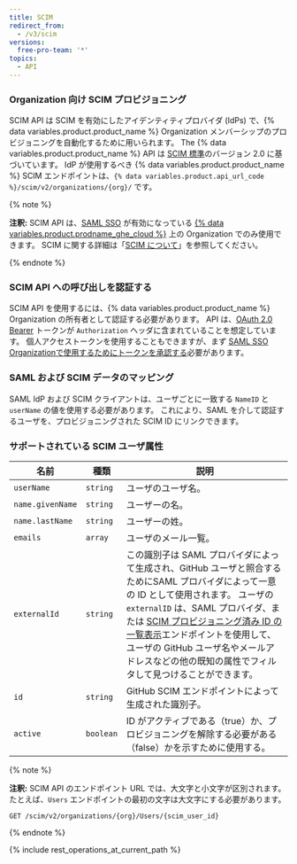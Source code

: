 ```yaml
---
title: SCIM
redirect_from:
  - /v3/scim
versions:
  free-pro-team: '*'
topics:
  - API
---
```


### Organization 向け SCIM プロビジョニング

SCIM API は SCIM を有効にしたアイデンティティプロバイダ (IdPs) で、{% data variables.product.product_name %} Organization メンバーシップのプロビジョニングを自動化するために用いられます。 The {% data variables.product.product_name %} API は [SCIM 標準](http://www.simplecloud.info/)のバージョン 2.0 に基づいています。 IdP が使用するべき {% data variables.product.product_name %} SCIM エンドポイントは、`{% data variables.product.api_url_code %}/scim/v2/organizations/{org}/` です。

{% note %}

**注釈:** SCIM API は、[SAML SSO](/rest/overview/other-authentication-methods#authenticating-for-saml-sso) が有効になっている [{% data variables.product.prodname_ghe_cloud %}](/github/setting-up-and-managing-billing-and-payments-on-github/about-billing-for-github-accounts) 上の Organization でのみ使用できます。 SCIM に関する詳細は「[SCIM について](/organizations/managing-saml-single-sign-on-for-your-organization/about-scim)」を参照してください。

{% endnote %}

### SCIM API への呼び出しを認証する

SCIM API を使用するには、{% data variables.product.product_name %} Organization の所有者として認証する必要があります。 API は、[OAuth 2.0 Bearer](/developers/apps/authenticating-with-github-apps) トークンが `Authorization` ヘッダに含まれていることを想定しています。 個人アクセストークンを使用することもできますが、まず [SAML SSO Organizationで使用するためにトークンを承認する](/github/authenticating-to-github/authorizing-a-personal-access-token-for-use-with-saml-single-sign-on)必要があります。

### SAML および SCIM データのマッピング

SAML IdP および SCIM クライアントは、ユーザごとに一致する `NameID` と `userName` の値を使用する必要があります。 これにより、SAML を介して認証するユーザを、プロビジョニングされた SCIM ID にリンクできます。

### サポートされている SCIM ユーザ属性

| 名前               | 種類        | 説明                                                                                                                                                                                                                                             |
| ---------------- | --------- | ---------------------------------------------------------------------------------------------------------------------------------------------------------------------------------------------------------------------------------------------- |
| `userName`       | `string`  | ユーザのユーザ名。                                                                                                                                                                                                                                      |
| `name.givenName` | `string`  | ユーザーの名。                                                                                                                                                                                                                                        |
| `name.lastName`  | `string`  | ユーザーの姓。                                                                                                                                                                                                                                        |
| `emails`         | `array`   | ユーザのメール一覧。                                                                                                                                                                                                                                     |
| `externalId`     | `string`  | この識別子は SAML プロバイダによって生成され、GitHub ユーザと照合するためにSAML プロバイダによって一意の ID として使用されます。 ユーザの `externalID` は、SAML プロバイダ、または [SCIM プロビジョニング済み ID の一覧表示](#list-scim-provisioned-identities)エンドポイントを使用して、ユーザの GitHub ユーザ名やメールアドレスなどの他の既知の属性でフィルタして見つけることができます。 |
| `id`             | `string`  | GitHub SCIM エンドポイントによって生成された識別子。                                                                                                                                                                                                               |
| `active`         | `boolean` | ID がアクティブである（true）か、プロビジョニングを解除する必要がある（false）かを示すために使用する。                                                                                                                                                                                      |

{% note %}

**注釈:** SCIM API のエンドポイント URL では、大文字と小文字が区別されます。 たとえば、`Users` エンドポイントの最初の文字は大文字にする必要があります。

```shell
GET /scim/v2/organizations/{org}/Users/{scim_user_id}
```

{% endnote %}

{% include rest_operations_at_current_path %}
